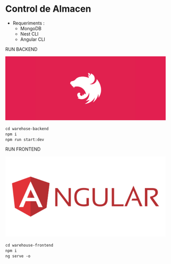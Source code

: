 # Control de Almacen

- Requeriments : 
    - MongoDB
    - Nest CLI
    - Angular CLI


RUN BACKEND

![img.png](img.png)

<code>cd warehose-backend</code> <br>
<code>npm i</code> <br>
<code>npm run start:dev</code> <br>

RUN FRONTEND

![img_1.png](img_1.png)

<code>cd warehouse-frontend</code> <br>
<code>npm i</code> <br>
<code>ng serve -o</code> <br>
